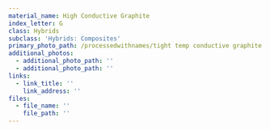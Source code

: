 ```yaml
---
material_name: High Conductive Graphite
index_letter: G
class: Hybrids
subclass: 'Hybrids: Composites'
primary_photo_path: /processedwithnames/tight temp conductive graphite.jpeg
additional_photos:
  - additional_photo_path: ''
  - additional_photo_path: ''
links:
  - link_title: ''
    link_address: ''
files:
  - file_name: ''
    file_path: ''
---
```


